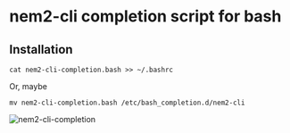 # nem2-cli completion script for bash

## Installation

```shell
cat nem2-cli-completion.bash >> ~/.bashrc
```

Or, maybe

```shell
mv nem2-cli-completion.bash /etc/bash_completion.d/nem2-cli
```

![nem2-cli-completion](https://user-images.githubusercontent.com/370508/69476627-8e284400-0e1f-11ea-8596-ab9064a2bde6.gif)
